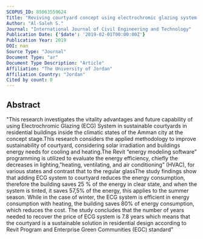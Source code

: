 ```yaml
---
SCOPUS_ID: 85063559624
Title: "Reviving courtyard concept using electrochromic glazing system in residential building - The case of Amman city"
Author: "Al-Saleh S."
Journal: "International Journal of Civil Engineering and Technology"
Publication Date: {'$date': '2019-02-01T00:00:00Z'}
Publication Year: 2019
DOI: nan
Source Type: "Journal"
Document Type: "ar"
Document Type Description: "Article"
Affiliation: "The University of Jordan"
Affiliation Country: "Jordan"
Cited by count: 0
---
```


## Abstract
"This research investigates the vitality advantages and future capability of using Electrochromic Glazing (ECG) System in sustainable courtyards in residential buildings inside the climatic states of the Amman city at the concept stage.This research considers the applied methodology to improve sustainability of courtyard, considering solar irradiation and buildings energy needs for cooling and heating.The Revit “energy modeling software” programming is utilized to evaluate the energy efficiency, chiefly the decreases in lighting,”heating, ventilating, and air conditioning” (HVAC), for various states and contrast that to the regular glassThe study findings show that adding ECG system to courtyard reduces the energy consumption, therefore the building saves 25 % of the energy in clear state, and when the system is tinted, it saves 57,5% of the energy, this applies to the summer season. While in the case of winter, the ECG system is efficient in energy consumption with heating, the building saves 80% of energy consumption, which reduces the cost. The study concludes that the number of years needed to recover the price of ECG system is 7.8 years which means that the courtyard is a sustainable solution in residential design according to Revit Program and Enterprise Green Communities (EGC) standard"
